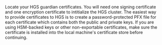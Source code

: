 Locate your HGS guardian certificates. 
You will need one signing certificate and one encryption certificate to intitialize the HGS cluster.
The easiest way to provide certificates to HGS is to create a password-protected PFX file for each certificate which contains both the public and private keys. 
If you are using HSM-backed keys or other non-exportable certificates,  make sure the certificate is installed into the local machine's certificate store before continuing.

<!-- Appears in guarded-fabric-initialize-hgs-ad-mode-default.md and guarded-fabric-initialize-hgs-tpm-mode-default.md
-->